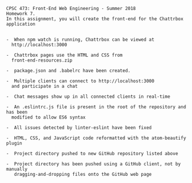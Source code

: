     CPSC 473: Front-End Web Engineering - Summer 2018
    Homework 7.
    In this assignment, you will create the front-end for the Chattrbox application


    -  When npm watch is running, Chattrbox can be viewed at
      http://localhost:3000

    -  Chattrbox pages use the HTML and CSS from
      front-end-resources.zip

    -  package.json and .babelrc have been created.

    -  Multiple clients can connect to http://localhost:3000
      and participate in a chat

    -  Chat messages show up in all connected clients in real-time

    -  An .eslintrc.js file is present in the root of the repository and has been
      modified to allow ES6 syntax

    -  All issues detected by linter-eslint have been fixed

    -  HTML, CSS, and JavaScript code reformatted with the atom-beautify plugin

    -  Project directory pushed to new GitHub repository listed above

    -  Project directory has been pushed using a GitHub client, not by manually
       dragging-and-dropping files onto the GitHub web page
